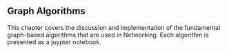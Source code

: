 ## Graph Algorithms

This chapter covers the discussion and implementation of the fundamental graph-based algorithms that are used in Networking. Each algorithm is presented as a juypter notebook.